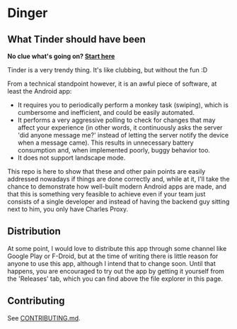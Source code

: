 # Dinger
## What Tinder should have been

__No clue what's going on? [Start here](assets/overview.pdf "Architecture overview")__

Tinder is a very trendy thing. It's like clubbing, but without the fun :D

From a technical standpoint however, it is an awful piece of software, at least the Android app:
* It requires you to periodically perform a monkey task (swiping), which is cumbersome and inefficient, and could be easily automated.
* It performs a very aggressive polling to check for changes that may affect your experience (in other words, it continuously asks the server 'did anyone message me?' instead of letting the server notify the device when a message came). This results in unnecessary battery consumption and, when implemented poorly, buggy behavior too.
* It does not support landscape mode.

This repo is here to show that these and other pain points are easily addressed nowadays if things are done correctly and, while at it, I'll take the chance to demonstrate how well-built modern Android apps are made, and that this is something very feasible to achieve even if your team just consists of a single developer and instead of having the backend guy sitting next to him, you only have Charles Proxy.

## Distribution

At some point, I would love to distribute this app through some channel like Google Play or F-Droid, but at the time of writing there is little reason for anyone to use this app, although I intend that to change soon.
Until that happens, you are encouraged to try out the app by getting it yourself from the 'Releases' tab, which you can find above the file explorer in this page.

## Contributing 

See [CONTRIBUTING.md](CONTRIBUTING.md).
